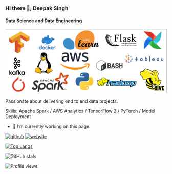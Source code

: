 ### Hi there 👋, Deepak Singh
#### Data Science and Data Engineering
![Data Science and Data Engineering](https://github.com/deepaksinghea/deepaksinghea/blob/main/Skills.png)

Passionate about delivering end to end data projects.  

Skills: Apache Spark / AWS Analytics / TensorFlow 2 / PyTorch / Model Deployment

- 🔭 I’m currently working on this page. 


[<img src='https://cdn.jsdelivr.net/npm/simple-icons@3.0.1/icons/github.svg' alt='github' height='40'>](https://github.com/deepaksinghea)  [<img src='https://cdn.jsdelivr.net/npm/simple-icons@3.0.1/icons/icloud.svg' alt='website' height='40'>](https://github.com/deepaksinghea)  

[![Top Langs](https://github-readme-stats.vercel.app/api/top-langs/?username=deepaksinghea)](https://github.com/anuraghazra/github-readme-stats)

![GitHub stats](https://github-readme-stats.vercel.app/api?username=deepaksinghea&show_icons=true)  

![Profile views](https://gpvc.arturio.dev/deepaksinghea)  
